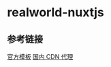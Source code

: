 # realworld-nuxtjs

## 参考链接
[官方模板](https://github.com/gothinkster/realworld-starter-kit/blob/master/FRONTEND_INSTRUCTIONS.md)
[国内 CDN 代理](https://jsdelivr.com)